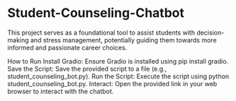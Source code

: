# Student-Counseling-Chatbot
This project serves as a foundational tool to assist students with decision-making and stress management, potentially guiding them towards more informed and passionate career choices.

How to Run
Install Gradio: Ensure Gradio is installed using pip install gradio.
Save the Script: Save the provided script to a file (e.g., student_counseling_bot.py).
Run the Script: Execute the script using python student_counseling_bot.py.
Interact: Open the provided link in your web browser to interact with the chatbot.
